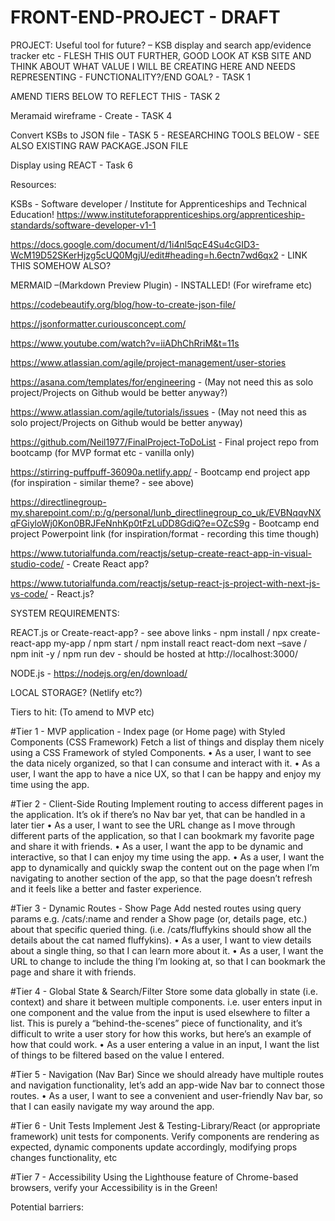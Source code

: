 # FRONT-END-PROJECT - DRAFT

PROJECT:
Useful tool for future? – KSB display and search app/evidence tracker etc - FLESH THIS OUT FURTHER, GOOD LOOK AT KSB SITE AND THINK ABOUT WHAT VALUE I WILL BE CREATING HERE AND NEEDS REPRESENTING - FUNCTIONALITY?/END GOAL? - TASK 1

AMEND TIERS BELOW TO REFLECT THIS - TASK 2

Meramaid wireframe - Create - TASK 4

Convert KSBs to JSON file - TASK 5 - RESEARCHING TOOLS BELOW - SEE ALSO EXISTING RAW PACKAGE.JSON FILE

Display using REACT - Task 6

Resources:

KSBs - Software developer / Institute for Apprenticeships and Technical Education! https://www.instituteforapprenticeships.org/apprenticeship-standards/software-developer-v1-1

https://docs.google.com/document/d/1i4nl5qcE4Su4cGID3-WcM19D52SKerHjzg5cUQ0MgjU/edit#heading=h.6ectn7wd6qx2 - LINK THIS SOMEHOW ALSO?

MERMAID –(Markdown Preview Plugin) - INSTALLED! (For wireframe etc)

https://codebeautify.org/blog/how-to-create-json-file/

https://jsonformatter.curiousconcept.com/

https://www.youtube.com/watch?v=iiADhChRriM&t=11s

https://www.atlassian.com/agile/project-management/user-stories

https://asana.com/templates/for/engineering - (May not need this as solo project/Projects on Github would be better anyway?)

https://www.atlassian.com/agile/tutorials/issues - (May not need this as solo project/Projects on Github would be better anyway)

https://github.com/Neil1977/FinalProject-ToDoList - Final project repo from bootcamp (for MVP format etc - vanilla only)

https://stirring-puffpuff-36090a.netlify.app/ - Bootcamp end project app (for inspiration - similar theme? - see above)

https://directlinegroup-my.sharepoint.com/:p:/g/personal/lunb_directlinegroup_co_uk/EVBNqqvNXqFGiyloWj0Kon0BRJFeNnhKp0tFzLuDD8GdiQ?e=OZcS9g - Bootcamp end project Powerpoint link (for inspiration/format - recording this time though)

https://www.tutorialfunda.com/reactjs/setup-create-react-app-in-visual-studio-code/ - Create React app?

https://www.tutorialfunda.com/reactjs/setup-react-js-project-with-next-js-vs-code/ - React.js?





SYSTEM REQUIREMENTS:

REACT.js or Create-react-app? - see above links  - npm install / npx create-react-app my-app / npm start /
npm install react react-dom next –save /  npm init -y / npm run dev -  should be hosted at http://localhost:3000/

NODE.js - https://nodejs.org/en/download/

LOCAL STORAGE? (Netlify etc?)




Tiers to hit: (To amend to MVP etc)

#Tier 1 - MVP application - Index page (or Home page) with Styled Components (CSS Framework)
Fetch a list of things and display them nicely using a CSS Framework of styled Components.
• As a user, I want to see the data nicely organized, so that I can consume and interact with it.
• As a user, I want the app to have a nice UX, so that I can be happy and enjoy my time using the app.

#Tier 2 - Client-Side Routing
Implement routing to access different pages in the application. It’s ok if there’s no Nav bar yet, that can be handled in a later tier
• As a user, I want to see the URL change as I move through different parts of the application, so that I can bookmark my favorite page and share it with friends.
• As a user, I want the app to be dynamic and interactive, so that I can enjoy my time using the app.
• As a user, I want the app to dynamically and quickly swap the content out on the page when I’m navigating to another section of the app, so that the page doesn’t refresh and it feels like a better and faster experience.

#Tier 3 - Dynamic Routes - Show Page
Add nested routes using query params e.g. /cats/:name and render a Show page (or, details page, etc.) about that specific queried thing. (i.e. /cats/fluffykins should show all the details about the cat named fluffykins).
• As a user, I want to view details about a single thing, so that I can learn more about it.
• As a user, I want the URL to change to include the thing I’m looking at, so that I can bookmark the page and share it with friends.

#Tier 4 - Global State & Search/Filter
Store some data globally in state (i.e. context) and share it between multiple components. i.e. user enters input in one component and the value from the input is used elsewhere to filter a list. This is purely a “behind-the-scenes” piece of functionality, and it’s difficult to write a user story for how this works, but here’s an example of how that could work.
• As a user entering a value in an input, I want the list of things to be filtered based on the value I entered.

#Tier 5 - Navigation (Nav Bar)
Since we should already have multiple routes and navigation functionality, let’s add an app-wide Nav bar to connect those routes.
• As a user, I want to see a convenient and user-friendly Nav bar, so that I can easily navigate my way around the app.

#Tier 6 - Unit Tests
Implement Jest & Testing-Library/React (or appropriate framework) unit tests for components.
Verify components are rendering as expected, dynamic components update accordingly, modifying props changes functionality, etc

#Tier 7 - Accessibility
Using the Lighthouse feature of Chrome-based browsers, verify your Accessibility is in the Green!

Potential barriers:


